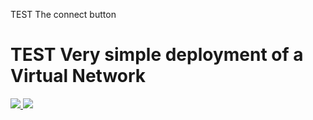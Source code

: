 TEST The connect button

# TEST Very simple deployment of a Virtual Network

<a href="https://portal.azure.com/#create/Microsoft.Template/uri/https%3A%2F%2Fraw.githubusercontent.com%2Frobertlward%2Ftest%2Fmaster%2Fvnet" target="_blank">
    <img src="http://azuredeploy.net/deploybutton.png"/>
</a>

<a href="http://armviz.io/#/?load=https%3A%2F%2Fraw.githubusercontent.com%2Frobertlward%2Ftest%2Fmaster%2Fvnet" target="_blank">
    <img src="http://armviz.io/visualizebutton.png"/>
</a>
